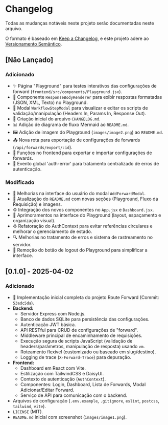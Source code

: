 # Changelog

Todas as mudanças notáveis neste projeto serão documentadas neste arquivo.

O formato é baseado em [Keep a Changelog](https://keepachangelog.com/pt-BR/1.0.0/),
e este projeto adere ao [Versionamento Semântico](https://semver.org/spec/v2.0.0.html).

## [Não Lançado]

### Adicionado

- ✨ Página "Playground" para testes interativos das configurações de forward (`frontend/src/components/Playground.jsx`).
- 🎨 Componente `ResponseBodyRenderer` para exibir respostas formatadas (JSON, XML, Texto) no Playground.
- 🔧 Modal `WorkflowStepModal` para visualizar e editar os scripts de validação/manipulação (Headers In, Params In, Response Out).
- 📝 Criação inicial do arquivo `CHANGELOG.md`.
- 📊 Adição de diagrama de fluxo Mermaid ao `README.md`.
- 🖼️ Adição de imagem do Playground (`images/image2.png`) ao `README.md`.
- 📤 Nova rota para exportação de configurações de forwards (`/api/forwards/export/:id`).
- 🔄 Funções no frontend para exportar e importar configurações de forwards.
- 🚨 Evento global 'auth-error' para tratamento centralizado de erros de autenticação.

### Modificado

- 💄 Melhorias na interface do usuário do modal `AddForwardModal`.
- 📄 Atualização do `README.md` com novas seções (Playground, Fluxo da Requisição) e imagens.
- ⚙️ Integração dos novos componentes no `App.jsx` e `Dashboard.jsx`.
- 🎨 Aprimoramentos na interface do Playground (layout, espaçamento e organização visual).
- ♻️ Refatoração do AuthContext para evitar referências circulares e melhorar o gerenciamento de estado.
- 🔍 Melhorias no tratamento de erros e sistema de rastreamento no servidor.
- 🧹 Remoção do botão de logout do Playground para simplificar a interface.

## [0.1.0] - 2025-04-02

### Adicionado

- 🎉 Implementação inicial completa do projeto Route Forward (Commit: `53adc5da`).
- **Backend:**
    - Servidor Express com Node.js.
    - Banco de dados SQLite para persistência das configurações.
    - Autenticação JWT básica.
    - API RESTful para CRUD de configurações de "forward".
    - Middleware principal de encaminhamento de requisições.
    - Execução segura de scripts JavaScript (validação de headers/parâmetros, manipulação de resposta) usando `vm`.
    - Roteamento flexível (customizado ou baseado em slug/destino).
    - Logging de trace (`X-Forward-Trace`) para depuração.
- **Frontend:**
    - Dashboard em React com Vite.
    - Estilização com TailwindCSS e DaisyUI.
    - Contexto de autenticação (`AuthContext`).
    - Componentes: Login, Dashboard, Lista de Forwards, Modal Adicionar/Editar Forward.
    - Serviço de API para comunicação com o backend.
- Arquivos de configuração (`.env.example`, `.gitignore`, `eslint`, `postcss`, `tailwind`, `vite`).
- `LICENSE` (MIT).
- `README.md` inicial com screenshot (`images/image1.png`).